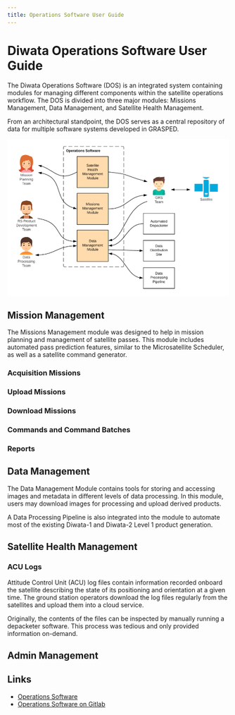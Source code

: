 ```yaml
---
title: Operations Software User Guide
---
```


# Diwata Operations Software User Guide

The Diwata Operations Software (DOS) is an integrated system containing modules for
managing different components within the satellite operations workflow. The DOS is divided into
three major modules: Missions Management, Data Management, and Satellite Health
Management.

From an architectural standpoint, the DOS serves as a central repository of data for multiple software systems developed in GRASPED.

![Overview Diagram of GRASPED Operations Software](images/operations-software-overview.png)

## Mission Management
The Missions Management module was designed to help in mission planning and management of satellite passes. This module includes automated pass prediction features, similar to the Microsatellite Scheduler, as well as a satellite command generator.

### Acquisition Missions
### Upload Missions
### Download Missions
### Commands and Command Batches
### Reports

## Data Management
The Data Management Module contains tools for storing and accessing images and metadata in different levels of data processing. In this module, users may download images for processing and upload derived products.

A Data Processing Pipeline is also integrated into the module to automate most of the existing Diwata-1 and Diwata-2 Level 1 product generation.

## Satellite Health Management
### ACU Logs
Attitude Control Unit (ACU) log files contain information recorded onboard the satellite describing the state of its positioning and orientation at a given time. The ground station operators download the log files regularly from the satellites and upload them into a cloud service.

Originally, the contents of the files can be inspected by manually running a depacketer software. This process was tedious and only provided information on-demand.

## Admin Management

## Links
- [Operations Software](https://ops.stamina4space.upd.edu.ph/)
- [Operations Software on Gitlab](https://gitlab.com/grasped/operations-software/)
